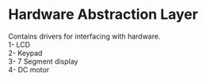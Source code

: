 # Hardware Abstraction Layer
Contains drivers for interfacing with hardware.    
1- LCD  
2- Keypad  
3- 7 Segment display  
4- DC motor 
